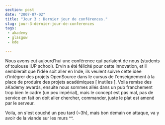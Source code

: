 ```yaml
---
section: post
date: "2007-07-02"
title: "Jour 3 : Dernier jour de conférences."
slug: jour-3-dernier-jour-de-conferences
tags:
 - akademy
 - glasgow
 - kde

---
```


Nous avons eut aujourd'hui une conférence qui parlaient de nous (students of toulouse IUP school). Ervin a été félicité pour cette innovation, et il semblerait que l'idée soit aller en Inde, ils veulent suivre cette idée d'intégrer des projets OpenSource dans le cursus de l'enseignement à la place de produire des projets académiques [ inutiles ]. Voila remise des aKademy awards, ensuite nous sommes allés dans un pub franchement trop bien le cadre (un peu impérial), mais le concept est pas mal, pas de service en fait on doit aller chercher, commander, juste le plat est amené par le serveur.

Voila, on s'est couché un peu tard (~3h), mais bon demain on attaque, va y avoir de la viande sur les murs ^^.
